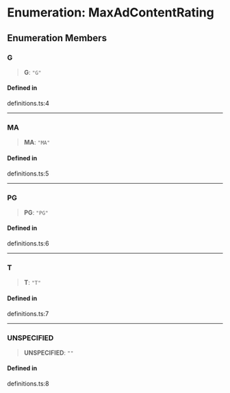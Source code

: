 # Enumeration: MaxAdContentRating

## Enumeration Members

### G

> **G**: `"G"`

#### Defined in

definitions.ts:4

***

### MA

> **MA**: `"MA"`

#### Defined in

definitions.ts:5

***

### PG

> **PG**: `"PG"`

#### Defined in

definitions.ts:6

***

### T

> **T**: `"T"`

#### Defined in

definitions.ts:7

***

### UNSPECIFIED

> **UNSPECIFIED**: `""`

#### Defined in

definitions.ts:8
